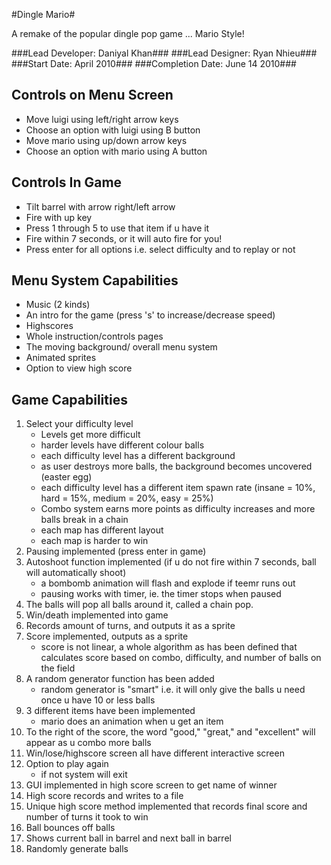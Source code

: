 #Dingle Mario#

A remake of the popular dingle pop game ... Mario Style!

###Lead Developer: Daniyal Khan###
###Lead Designer: Ryan Nhieu###
###Start Date: April 2010###
###Completion Date: June 14 2010###


Controls on Menu Screen
--------------------------
- Move luigi using left/right arrow keys
- Choose an option with luigi using B button
- Move mario using up/down arrow keys
- Choose an option with mario using A button

Controls In Game
------------------
-  Tilt barrel with arrow right/left arrow
-  Fire with up key
-  Press 1 through 5 to use that item if u have it
-  Fire within 7 seconds, or it will auto fire for you!
-  Press enter for all options i.e. select difficulty and to replay or not


Menu System Capabilities
-------------------------
-  Music (2 kinds)
-  An intro for the game (press 's' to increase/decrease speed)
-  Highscores
-  Whole instruction/controls pages
-  The moving background/ overall menu system
-  Animated sprites
-  Option to view high score

Game Capabilities
---------------------
1. Select your difficulty level
    - Levels get more difficult
    - harder levels have different colour balls
    - each difficulty level has a different background
    - as user destroys more balls, the background becomes uncovered (easter egg)
    - each difficulty level has a different item spawn rate (insane = 10%, hard = 15%, medium = 20%, easy = 25%)
    - Combo system earns more points as difficulty increases and more balls break in a chain
    - each map has different layout
    - each map is harder to win
2. Pausing implemented (press enter in game)
3. Autoshoot function implemented (if u do not fire within 7 seconds, ball will automatically shoot)
    - a bombomb animation will flash and explode if teemr runs out
    - pausing works with timer, ie. the timer stops when paused
4. The balls will pop all balls around it, called a chain pop.
7. Win/death implemented into game
8. Records amount of turns, and outputs it as a sprite
8. Score implemented, outputs as a sprite
    - score is not linear, a whole algorithm as has been defined that calculates score based on combo, difficulty, and number of balls on the field
9. A random generator function has been added
    - random generator is "smart" i.e. it will only give the balls u need once u have 10 or less balls
10. 3 different items have been implemented
    - mario does an animation when u get an item
11. To the right of the score, the word "good," "great," and "excellent" will appear as u combo more balls
12. Win/lose/highscore screen all have different interactive screen
13. Option to play again
    - if not system will exit
14. GUI implemented in high score screen to get name of winner
15. High score records and writes to a file
16. Unique high score method implemented that records final score and number of turns it took to win
17. Ball bounces off balls
18. Shows current ball in barrel and next ball in barrel
19. Randomly generate balls
